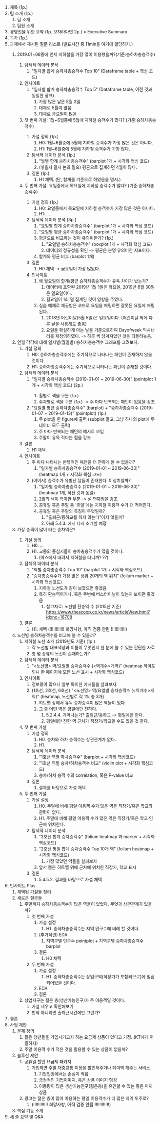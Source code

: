 1. 제목 (1p.)
2. 팀 소개 (1p.)
    1. 팀 소개
    2. 팀원 소개
3. 경영진을 위한 요약 (1p. 모자라다면 2p.) = Executive Summary
4. 목차 (1p.)
5. <Q1-8> 과제에서 제시된 질문 리스트 (발표시간 중 11min을 여기에 할당하자.)
    1. <Q1> 2019.01~06중에 언제 지하철을 가장 많이 이용했을까?(기준:승하차총승객수)
        1. 탐색적 데이터 분석
            1. "일자별 합계 승하차총승객수 Top 10" (Dataframe table + 핵심 코드)
        2. 인사이트
            1. "일자별 합계 승하차총승객수 Top 5" (Dataframe table, 이전 것과 동일한 장표)
                1. 가장 많은 날은 5월 3일
                2. 대체로 5월이 많음
                3. 대체로 금요일이 많음
        3. <Q2> 첫 번째 가설: 1월~6월중에 5월에 지하철 승객수가 많다? (기준:승하차총승객수)
            1. 가설 정의 (1p.)
                1. H0: 1월~6월중에 5월에 지하철 승객수가 가장 많은 것은 아니다.
                2. H1: 1월~6월중에 5월에 지하철 승객수가 가장 많다.
            2. 탐색적 데이터 분석 (1p.)
                1. "월별 합계 승하차총승객수" (barplot 1개 + 시각화 핵심 코드)
                2. (넣을지 말지 논의 필요) 평균으로 집계하면 4월이 많다.
            3. 결론 (1p.)
                1. H1 채택. (단, 합계를 기준으로 하였음을 명시.)
        4. <Q3> 두 번째 가설: 요일중에서 목요일에 지하철 승객수가 많다? (기준:승하차총승객수)
            1. 가설 정의 (1p.)
                1. H0: 요일중에서 목요일에 지하철 승객수가 가장 많은 것은 아니다.
                2. H1: ...
            2. 탐색적 데이터 분석 (3p.)
                1. "요일별 합계 승하차총승객수" (barplot 1개 + 시각화 핵심 코드)
                2. "요일별 평균 승하차총승객수" (barplot 1개 + 시각화 핵심 코드)
                3. 평균으로 비교하는 것이 유의미한가? (1p.)
                    1. "요일별 승하차총승객수" (boxplot 1개 + 시각화 핵심 코드)
                    2. 데이터의 정규성을 확인 -> 평균은 분명 유의미한 지표이다.
                4. 합계와 평균 비교 (barplot 1개)
            3. 결론
                1. H0 채택 -> 금요일이 가장 많았다.
            4. 인사이트
                1. 왜 월요일의 합계/평균 승하차총승객수가 유독 차이가 났는가?
                    1. 데이터에 포함된 2019년 1월 1일은 화요일, 2019년 6월 30일은 일요일이다.
                    2. 월요일이 1회 덜 집계된 것이 영향을 주었다.
                2. 실습 예제로 제공받은 코드로 요일을 매핑하면 잘못된 요일에 매핑된다.
                    1. 2018년 어린이날(5월 5일)은 일요일이다. (어린이날 외에 다른 날을 사용해도 좋음)
                    2. 요일을 확실하게 아는 날을 기준으로하여 Dayofweek 딕셔너리를 재정의하였다.
                       -> 하루 씩 당겨져있던 것을 되돌려놓음.
    2. 연월 각각에 대해 일자별(월일별) 승하차총승객수 그래프를 그려보자.
        1. 가설 정의
            1. H0: 승하차총승객수에는 주기적으로 나타나는 패턴이 존재하지 않을 것이다.
            2. H1: 승하차총승객수에는 주기적으로 나타나는 패턴이 존재할 것이다.
        2. 탐색적 데이터 분석
            1. <Q4> "일자별 승하차총승객수 (2019-01-01 ~ 2019-06-30)" (pointplot 1개 + 시각화 핵심 코드) (2p.)
                1. 월별로 색을 구분 (1p.)
                2. 주차별로 색을 구분 (1p.) -> 주 마다 반복되는 패턴이 있음을 강조
            2. "요일별 평균 승하차총승객수" (barplot) + "승하차총승객수 (2019-01-07 ~ 2019-01-13)" (pointplot) (1p.)
                1. 두 plot을 한 figure에 출력 (subplot 말고, 그냥 하나의 plot에 두 데이터 모두 출력)
                2. 주 마다 반복되는 패턴의 예시로 보임
                3. 주말이 유독 적다는 점을 강조
        3. 결론
            1. H1 채택
        4. 인사이트
            1. 주 마다 나타나는 반복적인 패턴을 더 편하게 볼 수 없을까?
                1. "일자별 승하차총승객수 (2019-01-01 ~ 2019-06-30)" (heatmap 1개 + 시각화 핵심 코드)
            2. (이어서) 승객수가 유별난 날들이 존재한다. 이상치일까?
                1. "일자별 승하차총승객수 (2019-01-01 ~ 2019-06-30)" (heatmap 1개, 직전 것과 동일)
                2. 2월의 색이 특이한 부분 -> 설 연휴임을 강조
                3. 공휴일 혹은 주말 등 '휴일'에는 지하철 이용객 수가 더 적어진다.
                4. 공휴일 혹은 주말의 특징이 무엇일까?
                    1. "출퇴근/등하교를 하지 않는다"이지 않을까?
                    2. 아래 5.4.3. 에서 다시 소개할 예정
    3. <Q5> 가장 승객이 많이 타는 승차역은?
        1. 가설 정의
            1. H0. ...
            2. H1. 교통의 중심지들이 승차총승객수가 많을 것이다.
                1. (버스에서 내려서 지하철을 타니까? ??)
        2. 탐색적 데이터 분석
            1. "역별 승차총승객수 Top 10" (barplot 1개 + 시각화 핵심코드)
            2. "승차총승객수가 가장 많은 상위 20개의 역 위치" (folium marker + 시각화 핵심코드)
                1. 지하철 노선도가 같이 보였으면 좋겠음
                2. 특히 환승역이거나, 혹은 주변에 버스터미널이 있는지 보이면 좋겠음
                    1. 참고자료: 노선별 환승역 수 (2015년 기준) https://www.thescoop.co.kr/news/articleView.html?idxno=16708
        3. 결론
            1. H1. 채택 (!!!!!!!!!!!! 희망사항, 아직 검증 안됨 !!!!!!!!!!!!)
    4. 노선별 승하차승객수를 비교해 볼 수 있을까?
        1. 지하철 노선 소개 (2019년도 기준) (1p.)
            1. 각 노선별 대표색상과 이름이 무엇인지 한 눈에 볼 수 있는 간단한 자료
            2. 총 몇 종류의 노선이 존재하는가?
        2. 탐색적 데이터 분석
            1. <Q6> "<노선명> 역/요일별 승차승객수 (<역개수>개역)" (heatmap 작아도 되니 한 페이지에 모든 노선 표시 + 시각화 핵심코드)
        3. 인사이트
            1. 정보량이 많으니 일부 특이한 예시들을 살펴보자.
            2. (1호선, 2호선, 6호선) "<노선명> 역/요일별 승차승객수 (<역개수>개역)" (heatmap, 노선별로 각 1씩 총 3개)
                1. 히트맵 상에서 유독 승차승객이 많은 역들이 있다.
                2. 그 중 어떤 역은 평일에만 진하다.
                    1. 5.2.4.4. 기억나는가? 출퇴근/등하교 -> 평일에만 한다.
                    2. 평일에만 진한 역 근처가 직장가/학교일 수도 있을 것 같다.
        4. 첫 번째 가설
            1. 가설 정의
                1. H0. 승차와 하차 승객수는 상관관계가 없다.
                2. H1.
            2. 탐색적 데이터 분석
                1. <Q7> "1호선 역별 하차승객수" (barplot + 시각화 핵심코드)
                2. "1호선 역별 승차/하차승객수 비교" (violin plot + 시각화 핵심코드)
                3. 승차/하차 승객 수의 correlation, 혹은 P-value 비교
            3. 결론
                1. 결과를 바탕으로 가설 채택
        5. 두 번째 가설
            1. 가설 설정
                1. H0. 주말에 비해 평일 이용객 수가 많은 역은 직장가/혹은 학교와 관련이 없다.
                2. H1. 주말에 비해 평일 이용객 수가 많은 역은 직장가/혹은 학교 인근에 위치한다.
            2. 탐색적 데이터 분석
                1. <Q8> "2호선 합계 승차승객수" (folium heatmap 과 marker + 시각화 핵심코드)
                2. "2호선 평일 합계 승차승객수 Top 10개 역" (folium heatmap + 시각화 핵심코드)
                    1. 가장 많았던 역들을 살펴보자
                3. 앞서 뽑은 히트맵 위에 근처에 위치한 직장가, 학교 표시
            3. 결론
                1. 5.4.5.2. 결과를 바탕으로 가설 채택
6. 인사이트 Plus
    1. 채택된 가설들 정리
    2. 새로운 질문들
        1. 주말까지 승하차총승객수가 많은 역들이 있었다. 무엇과 상관관계가 있을까?
            1. 첫 번째 가설
                1. 가설 설정
                    1. H1. 승하차총승객수는 지역 인구수에 비례 할 것이다.
                2. (추가적인) EDA
                    1. 지역구별 인구수 pointplot + 지역구별 승하차총승객수 barplot
                3. 결론
                    1. H0 채택
            2. 두 번째 가설
                1. 가설 설정
                    1. H1. 승하차총승객수는 상업구역(직장가가 포함되므로)에 밀집되어있을 것이다.
                2. EDA
                3. 결론
        2. 상업지구는 젊은 층(생산가능인구)가 주 이용객일 것이다.
            1. 가설 세우고 확인해보기
            2. 만약 아니라면 출퇴근시간에만 그런가?
8. 결론
9. 사업 제안
    1. 문제 정의
        1. 젊은 청년들을 가입시키고자 하는 요금제 상품이 있다고 가정. (KT에게 어필하자)
        2. 주말 이용객 수가 적은 것을 활용할 수 있는 상품이 없을까?
    2. 솔루션 제안
        1.  공휴일 할인 요금제 패키지
            1. 가입하면 주말 대중교통 이용을 할인해주거나 페이백 해주는 서비스
                1. 기업입장에서는 손실이 적음
                2. 긍정적인 기업이미지, 혹은 상품 이미지 형성
                3. 이동량이 많은 생산가능인구(젊은층)을 유인할 수 있는 좋은 미끼 상품
        2. 광고는 젊은 층이 많이 이용하는 평일 이용객수가 더 많은 지역 위주로?
            1. (!!!!!!!!!!!! 희망사항, 아직 검증 안됨 !!!!!!!!!!!!)
    3. 핵심 기능 소개
10. 세 줄 요약 및 Q&A
